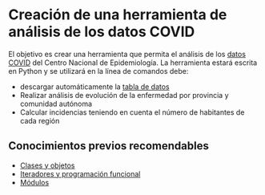 # Creación de una herramienta de análisis de los datos COVID

El objetivo es crear una herramienta que permita el análisis de los [datos COVID](https://cnecovid.isciii.es/covid19/#documentaci%C3%B3n-y-datos) del Centro Nacional de Epidemiología.
La herramienta estará escrita en Python y se utilizará en la línea de comandos debe:

  - descargar automáticamente la [tabla de datos](https://cnecovid.isciii.es/covid19/resources/casos_tecnica_provincia.csv)
  - Realizar análisis de evolución de la enfermedad por provincia y comunidad autónoma
  - Calcular incidencias teniendo en cuenta el número de habitantes de cada región

## Conocimientos previos recomendables

- [Clases y objetos](../../python/clases_y_objetos.ipynb)
- [Iteradores y programación funcional](../../python/iteradores.ipynb)
- [Módulos](../../python/modulos.ipynb)

